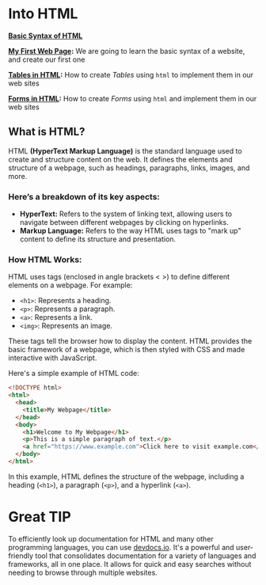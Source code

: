 # Into HTML

**[Basic Syntax of HTML](/Stage-2/Basic-Syntax-in-HTML.md)**

**[My First Web Page](/Stage-2/My-First-Page.md):** We are going to learn the basic syntax of a website, and create our first one

**[Tables in HTML](/Stage-2/Tables-in-HTML.md):** How to create *Tables* using `html` to implement them in our web sites 

**[Forms in HTML](/Stage-2/Forms-in-HTML.md):** How to create *Forms* using `html` and implement them in our web sites

## What is HTML?

HTML **(HyperText Markup Language)** is the standard language used to create and structure content on the web. 
It defines the elements and structure of a webpage, such as headings, paragraphs, links, images, and more.

### Here’s a breakdown of its key aspects:

- **HyperText:** Refers to the system of linking text, allowing users to navigate between different webpages by clicking on hyperlinks.
- **Markup Language:** Refers to the way HTML uses tags to "mark up" content to define its structure and presentation.
  
### How HTML Works:

HTML uses tags (enclosed in angle brackets < >) to define different elements on a webpage. For example:

- `<h1>`: Represents a heading.
- `<p>`: Represents a paragraph.
- `<a>`: Represents a link.
- `<img>`: Represents an image.

These tags tell the browser how to display the content. HTML provides the basic framework of a webpage, which is then styled with CSS and made interactive with JavaScript.

Here's a simple example of HTML code:

```html
<!DOCTYPE html>
<html>
  <head>
    <title>My Webpage</title>
  </head>
  <body>
    <h1>Welcome to My Webpage</h1>
    <p>This is a simple paragraph of text.</p>
    <a href="https://www.example.com">Click here to visit example.com</a>
  </body>
</html>
```

In this example, HTML defines the structure of the webpage, including a heading (`<h1>`), a paragraph (`<p>`), and a hyperlink (`<a>`).

# Great TIP

To efficiently look up documentation for HTML and many other programming languages, you can use [devdocs.io](https://devdocs.io/). It's a powerful and user-friendly tool that consolidates documentation for a variety of languages and frameworks, all in one place. It allows for quick and easy searches without needing to browse through multiple websites.
